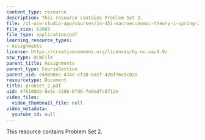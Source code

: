 ```yaml
---
content_type: resource
description: This resource contains Problem Set 2.
file: /ol-ocw-studio-app/courses/14-451-macroeconomic-theory-i-spring-2007/4f6100bb8e3c32806fd67e6edfc8712e_probset_2.pdf
file_size: 62065
file_type: application/pdf
learning_resource_types:
- Assignments
license: https://creativecommons.org/licenses/by-nc-sa/4.0/
ocw_type: OCWFile
parent_title: Assignments
parent_type: CourseSection
parent_uid: e49890ec-434e-cf38-6a2f-428f76e3c028
resourcetype: Document
title: probset_2.pdf
uid: 4f6100bb-8e3c-3280-6fd6-7e6edfc8712e
video_files:
  video_thumbnail_file: null
video_metadata:
  youtube_id: null
---
```

This resource contains Problem Set 2.